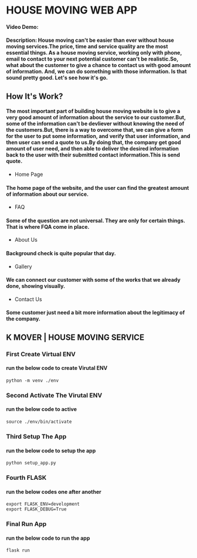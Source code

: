 # HOUSE MOVING WEB APP 
#### Video Demo:  <URL HERE>
#### Description: House moving can't be easier than ever without house moving services.The price, time and service quality are the most essential things. As a house moving service, working only with phone, email to contact to your next potential customer can't be realistic.So, what about the customer to give a chance to contact us with good amount of information. And, we can do something with those information. Is that sound pretty good. Let's see how it's go.

## How It's Work?

#### The most important part of building house moving website is to give a very good amount of information about the service to our customer.But, some of the information can't be devliever without knowing the need of the customers.But, there is a way to overcome that, we can give a form for the user to put some information, and verify that user information, and then user can  send a quote to us.By doing that, the company get good amount of user need, and then able to deliver the desired information back to the user with their submitted contact information.This is send quote.

* Home Page
#### The home page of the website, and the user can find the greatest amount of information about our service.

* FAQ
#### Some of the question are not universal. They are only for certain things. That is where FQA come in place.

* About Us
#### Background check is quite popular that day.

* Gallery
#### We can connect our customer with some of the works that we already done, showing visually.

* Contact Us
#### Some customer just need a bit more information about the legitimacy of the company.

## K MOVER | HOUSE MOVING SERVICE 

### First Create Virtual ENV
#### run the below code to create Virutal ENV 
`python -m venv ./env`

### Second Activate The Virutal ENV
#### run the below code to active
`source ./env/bin/activate`

### Third Setup The App 
#### run the below code to setup the app 
`python setup_app.py`

### Fourth FLASK 
#### run the below codes one after another 
`export FLASK_ENV=development`  
`export FLASK_DEBUG=True`

### Final Run App
#### run the below code to run the app 
`flask run`
